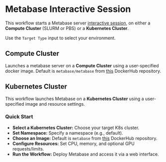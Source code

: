 # Metabase Interactive Session
This workflow starts a Metabase server [interactive session](https://github.com/parallelworks/interactive_session/blob/main/README-v3.md), on either a **Compute Cluster** (SLURM or PBS) or a **Kubernetes Cluster**.

Use the `Target Type` input to select your environment.

## Compute Cluster
Launches a metabase server on a **Compute Cluster** using a user-specified docker image. Default is `metabase/metabase` from [this](https://hub.docker.com/r/metabase/metabase) DockerHub repository.

## Kubernetes Cluster
This workflow launches Metabase on a **Kubernetes Cluster** using a user-specified image and resource settings. 

### Quick Start
- **Select a Kubernetes Cluster:** Choose your target K8s cluster.
- **Set Namespace:** Specify a namespace (e.g., default).
- **Choose an Image:** Default is `metabase` from [this](https://hub.docker.com/r/metabase/metabase/) DockerHub repository.
- **Configure Resources:** Set CPU, memory, and optional GPU requests/limits.
- **Run the Workflow:** Deploy Metabase and access it via a web interface.



